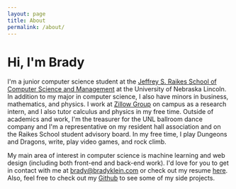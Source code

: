 ```yaml
---
layout: page
title: About
permalink: /about/
---
```


# Hi, I'm Brady

I'm a junior computer science student at the [Jeffrey S. Raikes School of Computer Science and Management][raikes] at the University of Nebraska Lincoln.
In addition to my major in computer science, I also have minors in business, mathematics, and physics.
I work at [Zillow Group][zillow] on campus as a research intern, and I also tutor calculus and physics in my free time.
Outside of academics and work, I'm the treasurer for the UNL ballroom dance company and I'm a representative on my resident hall association and on the Raikes School student advisory board.
In my free time, I play Dungeons and Dragons, write, play video games, and rock climb.

My main area of interest in computer science is machine learning and web design (including both front-end and back-end work). 
I'd love for you to get in contact with me at [brady@bradyklein.com][email] or check out my resume [here][resume]. Also, feel free to check out my [Github][github] to see some of my side projects.

[raikes]: https://raikes.unl.edu
[zillow]: https://www.zillow.com
[email]: mailto:brady@bradyklein.com
[resume]: /docs/resume2018.pdf
[github]: https://github.com/bklein18
